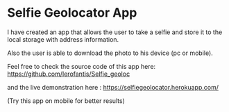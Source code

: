 # Selfie Geolocator App

I have created an app that allows the user to take a selfie and store it to the local storage with address information.

Also the user is able to download the photo to his device (pc or mobile).

Feel free to check the source code of this app here: https://github.com/Ierofantis/Selfie_geoloc

and the live demonstration here : https://selfiegeolocator.herokuapp.com/

(Try this app on mobile for better results)
